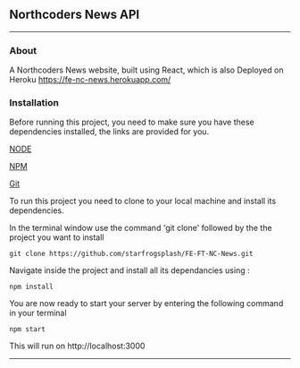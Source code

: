 ## Northcoders News API
--------------

### About

A Northcoders News website, built using React, which is also
Deployed on Heroku https://fe-nc-news.herokuapp.com/

### Installation

Before running this project, you need to make sure you have these dependencies installed, the links are provided for you.

[NODE](https://nodejs.org/en/download/package-manager/)

[NPM](https://www.npmjs.com/get-npm)

[Git](https://git-scm.com/)



To run this project you need to clone to your local machine and install its dependencies.

In the terminal window use the command 'git clone' followed by the the project you want to install

```
git clone https://github.com/starfrogsplash/FE-FT-NC-News.git
```

Navigate inside the project and install all its dependancies using :

```
npm install
```


You are now ready to start your server by entering the following command in your terminal

```
npm start
```

This will run on http://localhost:3000

---